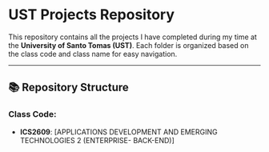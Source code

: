 # UST Projects Repository  

This repository contains all the projects I have completed during my time at the **University of Santo Tomas (UST)**. Each folder is organized based on the class code and class name for easy navigation.  

---

## 📚 Repository Structure  

### Class Code:  
- **ICS2609**: [APPLICATIONS DEVELOPMENT AND EMERGING TECHNOLOGIES 2 (ENTERPRISE- BACK-END)]  
